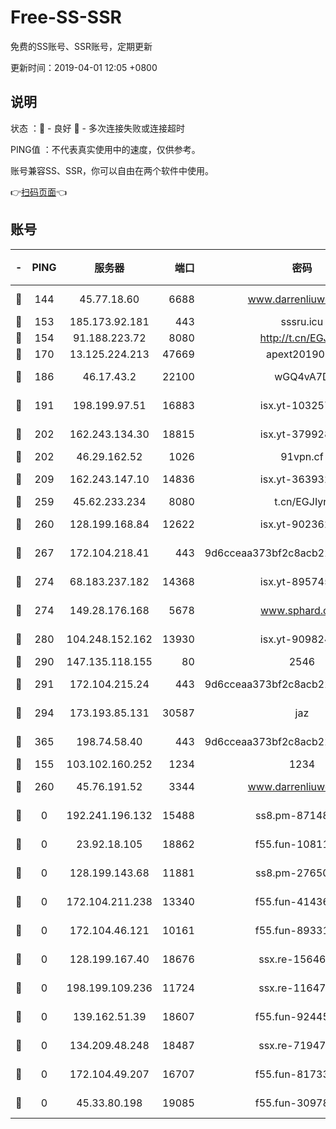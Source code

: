 # Free-SS-SSR

免费的SS账号、SSR账号，定期更新

更新时间：2019-04-01 12:05 +0800

## 说明

状态     ：🙂 - 良好 🙁 - 多次连接失败或连接超时

PING值   ：不代表真实使用中的速度，仅供参考。

账号兼容SS、SSR，你可以自由在两个软件中使用。

👉[扫码页面](https://liesauer.github.io/Free-SS-SSR/)👈

## 账号

|-|PING|服务器|端口|密码|加密方式|区域|
|:----:|:----:|:-----:|-----:|:----:|:----:|:----:|
|🙂|144|45.77.18.60|6688|www.darrenliuwei.com|aes-256-cfb|JP|
|🙂|153|185.173.92.181|443|sssru.icu|rc4-md5|RU|
|🙂|154|91.188.223.72|8080|http://t.cn/EGJIyrl|rc4-md5|RU|
|🙂|170|13.125.224.213|47669|apext2019001|chacha20|KR|
|🙂|186|46.17.43.2|22100|wGQ4vA7D|aes-256-gcm|RU|
|🙂|191|198.199.97.51|16883|isx.yt-10325779|aes-256-cfb|US|
|🙂|202|162.243.134.30|18815|isx.yt-37992843|aes-256-cfb|US|
|🙂|202|46.29.162.52|1026|91vpn.cf|rc4-md5|RU|
|🙂|209|162.243.147.10|14836|isx.yt-36393200|aes-256-cfb|US|
|🙂|259|45.62.233.234|8080|t.cn/EGJIyrl|rc4-md5|CA|
|🙂|260|128.199.168.84|12622|isx.yt-90236231|aes-256-cfb|SG|
|🙂|267|172.104.218.41|443|9d6cceaa373bf2c8acb22e60b6a58be6|aes-256-cfb|US|
|🙂|274|68.183.237.182|14368|isx.yt-89574576|aes-256-cfb|SG|
|🙂|274|149.28.176.168|5678|www.sphard.com|aes-256-cfb|SG|
|🙂|280|104.248.152.162|13930|isx.yt-90982442|aes-256-cfb|SG|
|🙂|290|147.135.118.155|80|2546|chacha20|US|
|🙂|291|172.104.215.24|443|9d6cceaa373bf2c8acb22e60b6a58be6|aes-256-cfb|US|
|🙂|294|173.193.85.131|30587|jaz|aes-256-cfb|US|
|🙂|365|198.74.58.40|443|9d6cceaa373bf2c8acb22e60b6a58be6|aes-256-cfb|US|
|🙂|155|103.102.160.252|1234|1234|rc4-md5|JP|
|🙂|260|45.76.191.52|3344|www.darrenliuwei.com|aes-256-cfb|AU|
|🙁|0|192.241.196.132|15488|ss8.pm-87148177|aes-256-cfb|US|
|🙁|0|23.92.18.105|18862|f55.fun-10811228|aes-256-cfb|US|
|🙁|0|128.199.143.68|11881|ss8.pm-27650845|aes-256-cfb|SG|
|🙁|0|172.104.211.238|13340|f55.fun-41436212|aes-256-cfb|US|
|🙁|0|172.104.46.121|10161|f55.fun-89331338|aes-256-cfb|SG|
|🙁|0|128.199.167.40|18676|ssx.re-15646826|aes-256-cfb|SG|
|🙁|0|198.199.109.236|11724|ssx.re-11647180|aes-256-cfb|US|
|🙁|0|139.162.51.39|18607|f55.fun-92445990|aes-256-cfb|SG|
|🙁|0|134.209.48.248|18487|ssx.re-71947095|aes-256-cfb|US|
|🙁|0|172.104.49.207|16707|f55.fun-81733615|aes-256-cfb|SG|
|🙁|0|45.33.80.198|19085|f55.fun-30978462|aes-256-cfb|US|
